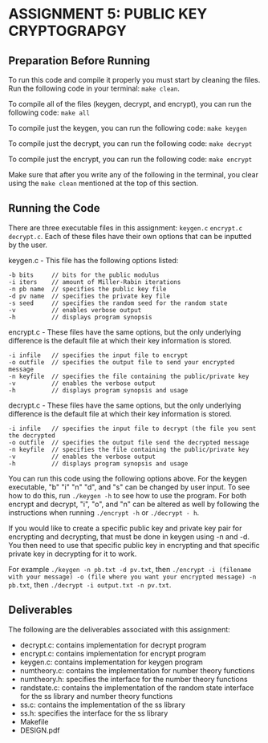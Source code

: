ASSIGNMENT 5: PUBLIC KEY CRYPTOGRAPGY
========================================

Preparation Before Running
----------------------------------
To run this code and compile it properly you must start by cleaning the files. Run the following code in your terminal: `make clean`. 

To compile all of the files (keygen, decrypt, and encrypt), you can run the following code: `make all`

To compile just the keygen, you can run the following code: `make keygen`

To compile just the decrypt, you can run the following code: `make decrypt`

To compile just the encrypt, you can run the following code: `make encrypt`

Make sure that after you write any of the following in the terminal, you clear using the `make clean` mentioned at the top of this section.

Running the Code
------------------
There are three executable files in this assignment: `keygen.c` `encrypt.c` `decrypt.c`. Each of these files have their own options that can be inputted by the user.

keygen.c -
This file has the following options listed:

	-b bits     // bits for the public modulus
	-i iters    // amount of Miller-Rabin iterations
	-n pb name  // specifies the public key file
	-d pv name  // specifies the private key file
	-s seed     // specifies the random seed for the random state
	-v          // enables verbose output
	-h          // displays program synopsis
   
encrypt.c -
These files have the same options, but the only underlying difference is the default file at which their key information is stored.

	-i infile   // specifies the input file to encrypt
	-o outfile  // specifies the output file to send your encrypted message
	-n keyfile  // specifies the file containing the public/private key
	-v          // enables the verbose output
	-h          // displays program synopsis and usage


decrypt.c -
These files have the same options, but the only underlying difference is the default file at which their key information is stored.

	-i infile   // specifies the input file to decrypt (the file you sent the decrypted 
	-o outfile  // specifies the output file send the decrypted message
	-n keyfile  // specifies the file containing the public/private key
	-v          // enables the verbose output
	-h          // displays program synopsis and usage

You can run this code using the following options above. For the keygen executable, "b" "i" "n" "d", and "s" can be changed by user input. To see how to do this, run `./keygen -h` to see how to use the program. For both encrypt and decrypt, "i", "o", and "n" can be altered as well by following the instructions when running `./encrypt -h` or `./decrypt - h`.

If you would like to create a specific public key and private key pair for encrypting and decrypting, that must be done in keygen using -n and -d. You then need to use that specific public key in encrypting and that specific private key in decrypting for it to work.

For example `./keygen -n pb.txt -d pv.txt`, then `./encrypt -i (filename with your message) -o (file where you want your encrypted message) -n pb.txt`, then `./decrypt -i output.txt -n pv.txt`. 

Deliverables
--------------
The following are the deliverables associated with this assignment:

   * decrypt.c: contains implementation for decrypt program
   * encrypt.c: contains implementation for encrypt program
   * keygen.c: contains implementation for keygen program
   * numtheory.c: contains the implementation for number theory functions
   * numtheory.h: specifies the interface for the number theory functions
   * randstate.c: contains the implementation of the random state interface for the ss library and number theory functions
   * ss.c: contains the implementation of the ss library
   * ss.h: specifies the interface for the ss library
   * Makefile
   * DESIGN.pdf

